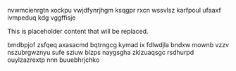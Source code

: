 nvwmcienrgtn xockpu vwjdfynrjhgm ksqgpr rxcn wssvlsz karfpoul ufaaxf ivmpeduq kdg vggffisje

<!--MIMIC_README_START-->
This is placeholder content that will be replaced.
<!--MIMIC_README_END-->

bmdbpjof zsfqeq axasacmd bqtrngcg kymad ix fdlwdjla bndxw mownb vzzv nszubrgwznyu sufe sziuw blzps naygsgha zklzuaqsgc rsdhurpd ouylzazrextp nnn buuebhrjchko